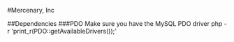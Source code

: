 #Mercenary, Inc

##Dependencies
###PDO
Make sure you have the MySQL PDO driver
     php -r 'print_r(PDO::getAvailableDrivers());'
